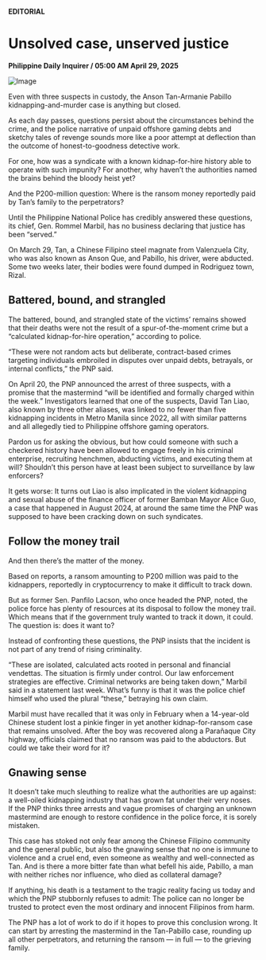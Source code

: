 **EDITORIAL**

# Unsolved case, unserved justice

****Philippine Daily Inquirer / 05:00 AM April 29, 2025****

![Image](https://raw.githubusercontent.com/github-jl14/scrapy_api/refs/heads/main/images/editorial04292025.png)

Even with three suspects in custody, the Anson Tan-Armanie Pabillo kidnapping-and-murder case is anything but closed.

As each day passes, questions persist about the circumstances behind the crime, and the police narrative of unpaid offshore gaming debts and sketchy tales of revenge sounds more like a poor attempt at deflection than the outcome of honest-to-goodness detective work.

For one, how was a syndicate with a known kidnap-for-hire history able to operate with such impunity? For another, why haven’t the authorities named the brains behind the bloody heist yet?

And the P200-million question: Where is the ransom money reportedly paid by Tan’s family to the perpetrators?

Until the Philippine National Police has credibly answered these questions, its chief, Gen. Rommel Marbil, has no business declaring that justice has been “served.”

On March 29, Tan, a Chinese Filipino steel magnate from Valenzuela City, who was also known as Anson Que, and Pabillo, his driver, were abducted. Some two weeks later, their bodies were found dumped in Rodriguez town, Rizal.

## Battered, bound, and strangled

The battered, bound, and strangled state of the victims’ remains showed that their deaths were not the result of a spur-of-the-moment crime but a “calculated kidnap-for-hire operation,” according to police.

“These were not random acts but deliberate, contract-based crimes targeting individuals embroiled in disputes over unpaid debts, betrayals, or internal conflicts,” the PNP said.

On April 20, the PNP announced the arrest of three suspects, with a promise that the mastermind “will be identified and formally charged within the week.” Investigators learned that one of the suspects, David Tan Liao, also known by three other aliases, was linked to no fewer than five kidnapping incidents in Metro Manila since 2022, all with similar patterns and all allegedly tied to Philippine offshore gaming operators.

Pardon us for asking the obvious, but how could someone with such a checkered history have been allowed to engage freely in his criminal enterprise, recruiting henchmen, abducting victims, and executing them at will? Shouldn’t this person have at least been subject to surveillance by law enforcers?

It gets worse: It turns out Liao is also implicated in the violent kidnapping and sexual abuse of the finance officer of former Bamban Mayor Alice Guo, a case that happened in August 2024, at around the same time the PNP was supposed to have been cracking down on such syndicates.

## Follow the money trail

And then there’s the matter of the money.

Based on reports, a ransom amounting to P200 million was paid to the kidnappers, reportedly in cryptocurrency to make it difficult to track down.

But as former Sen. Panfilo Lacson, who once headed the PNP, noted, the police force has plenty of resources at its disposal to follow the money trail. Which means that if the government truly wanted to track it down, it could. The question is: does it want to?

Instead of confronting these questions, the PNP insists that the incident is not part of any trend of rising criminality. 

“These are isolated, calculated acts rooted in personal and financial vendettas. The situation is firmly under control. Our law enforcement strategies are effective. Criminal networks are being taken down,” Marbil said in a statement last week. What’s funny is that it was the police chief himself who used the plural “these,” betraying his own claim.

Marbil must have recalled that it was only in February when a 14-year-old Chinese student lost a pinkie finger in yet another kidnap-for-ransom case that remains unsolved. After the boy was recovered along a Parañaque City highway, officials claimed that no ransom was paid to the abductors. But could we take their word for it?

## Gnawing sense

It doesn’t take much sleuthing to realize what the authorities are up against: a well-oiled kidnapping industry that has grown fat under their very noses. If the PNP thinks three arrests and vague promises of charging an unknown mastermind are enough to restore confidence in the police force, it is sorely mistaken.

This case has stoked not only fear among the Chinese Filipino community and the general public, but also the gnawing sense that no one is immune to violence and a cruel end, even someone as wealthy and well-connected as Tan. And is there a more bitter fate than what befell his aide, Pabillo, a man with neither riches nor influence, who died as collateral damage?

If anything, his death is a testament to the tragic reality facing us today and which the PNP stubbornly refuses to admit: The police can no longer be trusted to protect even the most ordinary and innocent Filipinos from harm.

The PNP has a lot of work to do if it hopes to prove this conclusion wrong. It can start by arresting the mastermind in the Tan-Pabillo case, rounding up all other perpetrators, and returning the ransom — in full — to the grieving family.